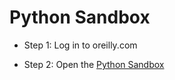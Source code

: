 # Python Sandbox

* Step 1: Log in to oreilly.com

* Step 2: Open the [Python Sandbox](https://learning.oreilly.com/scenarios/python-sandbox/9781492062844/)